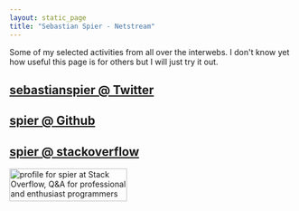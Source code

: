 ```yaml
---
layout: static_page
title: "Sebastian Spier - Netstream"
---
```


Some of my selected activities from all over the interwebs.
I don't know yet how useful this page is for others but I will just try it out.

## [sebastianspier @ Twitter](https://twitter.com/sebastianspier)

<script src="http://widgets.twimg.com/j/2/widget.js"></script>
<script>
new TWTR.Widget({
  version: 2,
  type: 'profile',
  rpp: 5,
  interval: 6000,
  width: 'auto',
  height: 300,
  theme: {
    shell: {
      background: '#333333',
      color: '#ffffff'
    },
    tweets: {
      background: '#ffffff',
      color: '#000000',
      links: '#227be8'
    }
  },
  features: {
    scrollbar: false,
    loop: false,
    live: false,
    hashtags: true,
    timestamp: true,
    avatars: false,
    behavior: 'all'
  }
}).render().setUser('sebastianspier').start();
</script>

## [spier @ Github](https://github.com/spier)

<ul id="github-projects"></ul>

<script type="text/javascript" src="/javascript/jquery.github.js"></script>

<script type="text/javascript" charset="utf-8">
  $.githubUser('spier', function(data) {
    $('#github-projects').html('');
    
    var repos = data.data;
		// var repos = data.user.repositories;
    repos.sort(function(a,b) {
      return b.watchers - a.watchers;
    });

		// $('#github-projects').append("<ul>");
    $(repos).each(function() {
    // $(repos.slice(0,6)).each(function() {
      $('#github-projects').append("\
<li class='repo'>\
  <p>\
	<a href='" + this.html_url + "'>" + this.name + "</a>\
  <span class='desc'>"+this.description+"</span>\
	</p>\
</li>");

		// $('#github-projects').append("</ul>");

    });
  });
</script>


## [spier @ stackoverflow](http://stackoverflow.com/users/365712/spier) 

<a href="http://stackoverflow.com/users/365712/spier">
<img src="http://stackoverflow.com/users/flair/365712.png" width="208" height="58" alt="profile for spier at Stack Overflow, Q&amp;A for professional and enthusiast programmers" title="profile for spier at Stack Overflow, Q&amp;A for professional and enthusiast programmers">
</a>


